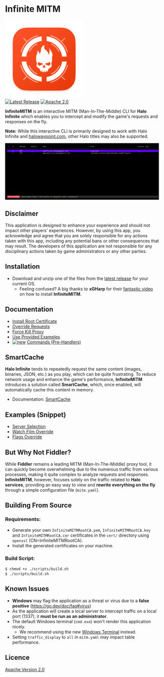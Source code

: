 # Infinite MITM

<p>
    <img alt="InfiniteMITM" title="InfiniteMITM" src="./assets/logo.png" width="256">
    <br>
    <a href="https://github.com/Alexis-Bize/InfiniteMITM/releases"><img src="https://img.shields.io/github/v/release/Alexis-Bize/InfiniteMITM?include_prereleases&v=3" alt="Latest Release"></a>
    <a href="https://www.apache.org/licenses/LICENSE-2.0"><img src="https://img.shields.io/badge/License-Apache_2.0-blue.svg" alt="Apache 2.0"></a>
</p>

**InfiniteMITM** is an interactive MITM (Man-In-The-Middle) CLI for **Halo Infinite** which enables you to intercept and modify the game's requests and responses on the fly.

**Note:** While this interactive CLI is primarily designed to work with Halo Infinite and [halowaypoint.com](https://www.halowaypoint.com), other Halo titles may also be supported.

<img alt="InfiniteMITM CLI" title="InfiniteMITM CLI" src="./assets/preview.gif?v=3" width="800" />

## Disclaimer

This application is designed to enhance your experience and should not impact other players' experiences. However, by using this app, you acknowledge and agree that you are solely responsible for any actions taken with this app, including any potential bans or other consequences that may result. The developers of this application are not responsible for any disciplinary actions taken by game administrators or any other parties.

## Installation

-   Download and unzip one of the files from the [latest release](https://github.com/Alexis-Bize/InfiniteMITM/releases/latest) for your current OS.
    -   Feeling confused? A big thanks to **xGHarp** for their [fantastic video](https://www.youtube.com/watch?v=tU8cdZ0SkYY) on how to install **InfiniteMITM**.

## Documentation

-   [Install Root Certificate](/docs/Install-Root-Certificate.md)
-   [Override Requests](/docs/Override-Requests.md)
-   [Force Kill Proxy](/docs/Force-Kill-Proxy.md)
-   [Use Provided Examples](/docs/Use-Provided-Examples.md)
-   [<img src="https://img.shields.io/badge/new-FF6F6D" alt="new">](/docs/Commands.md) [Commands (Pre-Handlers)](/docs/Commands.md)

## SmartCache

**Halo Infinite** tends to repeatedly request the same content (images, binaries, JSON, etc.) as you play, which can be quite frustrating. To reduce network usage and enhance the game's performance, **InfiniteMITM** introduces a solution called **SmartCache**, which, once enabled, will automatically cache this content in memory.

-   Documentation: [SmartCache](/docs/SmartCache.md)

## Examples (Snippet)

-   [Server Selection](/examples/server-selection)
-   [Watch Film Override](/examples/watch-film-override)
-   [Flags Override](/examples/flags-override)

## But Why Not Fiddler?

While **Fiddler** remains a leading MITM (Man-In-The-Middle) proxy tool, it can quickly become overwhelming due to the numerous traffic from various processes, making it quite complex to analyze requests and responses. **InfiniteMITM**, however, focuses solely on the traffic related to **Halo services**, providing an easy way to view and **rewrite everything on the fly** through a simple configuration file (`mitm.yaml`).

## Building From Source

### Requirements:

-   Generate your own `InfiniteMITMRootCA.pem`, `InfiniteMITMRootCA.key` and `InfiniteMITMRootCA.cer` certificates in the `cert/` directory using `openssl` (CN=InfiniteMITMRootCA).
-   Install the generated certificates on your machine.

### Build Script:

```shell
$ chmod +x ./scripts/build.sh
$ ./scripts/build.sh
```

## Known Issues

-   **Windows** may flag the application as a threat or virus due to a **false positive** (https://go.dev/doc/faq#virus)
-   As the application will create a local server to intercept traffic on a local port (1337), it **must be run as an administrator**.
-   The default Windows terminal (`cmd.exe`) won't render this application nicely.
    -   We recommend using the new [Windows Terminal](https://www.microsoft.com/p/windows-terminal-preview/9n0dx20hk701) instead.
-   Setting `traffic_display` to `all` in `mitm.yaml` may impact table performance.

## Licence

[Apache Version 2.0](/LICENCE)
